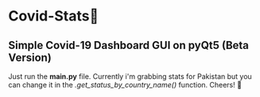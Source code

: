 # Covid-Stats🦠
## Simple Covid-19 Dashboard GUI on pyQt5 (Beta Version)

Just run the __main.py__ file. Currently i'm grabbing stats for Pakistan but you can change it in the *.get_status_by_country_name()* function. Cheers! 🍻
